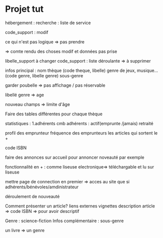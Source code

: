 # Projet tut 

hébergement : recherche : liste de service

code_support : modif 

ce qui n'est pas logique => pas prendre

=> comte rendu des choses modif et données pas prise

libelle_support à changer
code_support : liste déroulante
=> à supprimer

infos principal :
nom thèque (code theque, libelle)
genre de jeux, musique... (code genre, libelle genre)
sous-genre

garder poubelle
=> pas affichage / pas réservable

libellé genre => age

nouveau champs => limite d'âge

Faire des tables différentes pour chaque thèque

statistiques :
1.adhérents
cmb adhérents :
actif(emprunte /jamais)
retraité

profil des emprunteur
fréquence des emprunteurs
les articles qui sortent le +

code ISBN

faire des annonces sur accueil pour annoncer noveauté par exemple


fonctionnalité en + :
comme liseuse electronique=> téléchargable et lu sur liseuse

mettre page de connection en premier 
=> acces au site que si adhérents/bénévoles/amdinistrateur

déroulement de nouveauté

Comment présenter un article?
liens externes
vignettes
description article => code ISBN => pour avoir descriptif

Genre : science-fiction
Infos complémentaire : sous-genre

un livre => un genre